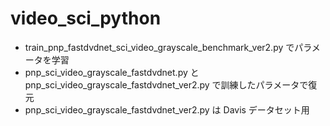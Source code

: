 # video_sci_python

- train_pnp_fastdvdnet_sci_video_grayscale_benchmark_ver2.py でパラメータを学習
- pnp_sci_video_grayscale_fastdvdnet.py と pnp_sci_video_grayscale_fastdvdnet_ver2.py で訓練したパラメータで復元
- pnp_sci_video_grayscale_fastdvdnet_ver2.py は Davis データセット用
